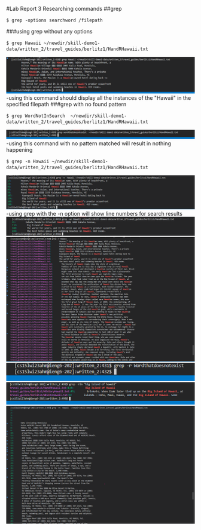 #Lab Report 3 Researching commands
##grep

```
$ grep -options searchword /filepath
```

###using grep without any options

```
$ grep Hawaii ~/newdir/skill-demo1-data/written_2/travel_guides/berlitz1/HandRHawaii.txt
```

![hello world](grepvan1.png)
-using this command should display all the instances of the "Hawaii" in the specified filepath
###grep with no found pattern
```
$ grep WordNotInSearch  ~/newdir/skill-demo1-data/written_2/travel_guides/berlitz1/HandRHawaii.txt
```
![hello world](grepvan2.png)
-using this command with no pattern matched will result in nothing happening
```
$ grep -n Hawaii ~/newdir/skill-demo1-data/written_2/travel_guides/berlitz1/HandRHawaii.txt
```
![hello world](grep-n.png)
-using grep with the -n option will show line numbers for search results
![hello world](grep-w.png)
![hello world](grep-r.png)
![hello world](grep-r3.png)
![hello world](grep-i.png)
![hello world](grep-v.png)






